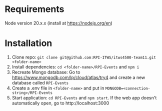 # Requirements

Node version 20.x.x (install at https://nodejs.org/en)

# Installation

1. Clone repo: `git clone git@github.com:RPI-ITWS/itws4500-team11.git <folder-name>`
2. Install dependencies: `cd <folder-name>/RPI-Events` and `npm i`
3. Recreate Mongo database: Go to https://www.mongodb.com/lp/cloud/atlas/try4 and create a new database called `RPI-Events`
4. Create a .env file in `<folder-name>` and put in `MONGODB=<connection-string>/RPI-Events`
5. Start application: `cd RPI-Events` and `npm start`. If the web app doesn't automatically open, go to http://localhost:3000
